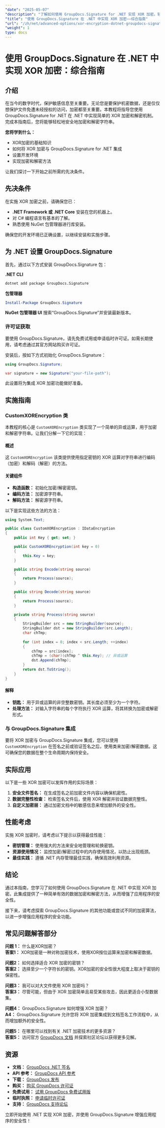 ```yaml
---
"date": "2025-05-07"
"description": "了解如何使用 GroupDocs.Signature for .NET 实现 XOR 加密。轻松保护您的数据并增强文档保护。"
"title": "使用 GroupDocs.Signature 在 .NET 中实现 XOR 加密——综合指南"
"url": "/zh/net/advanced-options/xor-encryption-dotnet-groupdocs-signature-integration-guide/"
"weight": 1
type: docs
---
```

# 使用 GroupDocs.Signature 在 .NET 中实现 XOR 加密：综合指南

## 介绍

在当今的数字时代，保护敏感信息至关重要。无论您是要保护机密数据，还是仅仅想保护文件免遭未经授权的访问，加密都至关重要。本教程将指导您使用 GroupDocs.Signature for .NET 在 .NET 中实现简单的 XOR 加密和解密机制。完成本指南后，您将能够轻松地安全地加密和解密字符串。

**您将学到什么：**
- XOR加密的基础知识
- 如何将 XOR 加密与 GroupDocs.Signature for .NET 集成
- 设置开发环境
- 实现加密和解密方法

让我们探讨一下开始之前所需的先决条件。

## 先决条件

在实施 XOR 加密之前，请确保您已：

- **.NET Framework 或 .NET Core** 安装在您的机器上。
- 对 C# 编程语言有基本的了解。
- 熟悉使用 NuGet 包管理器进行库安装。

确保您的开发环境已正确设置，以继续安装和实施步骤。

## 为 .NET 设置 GroupDocs.Signature

首先，通过以下方式安装 GroupDocs.Signature 包：

**.NET CLI**
```bash
dotnet add package GroupDocs.Signature
```

**包管理器**
```powershell
Install-Package GroupDocs.Signature
```

**NuGet 包管理器 UI**
搜索“GroupDocs.Signature”并安装最新版本。

### 许可证获取

要使用 GroupDocs.Signature，请先免费试用或申请临时许可证。如需长期使用，请考虑通过其官方网站购买许可证。

安装后，按如下方式初始化 GroupDocs.Signature：

```csharp
using GroupDocs.Signature;

var signature = new Signature("your-file-path");
```

此设置将为集成 XOR 加密功能做好准备。

## 实施指南

### CustomXOREncryption 类

本教程的核心是 `CustomXOREncryption` 类实现了一个简单的异或运算，用于加密和解密字符串。让我们分解一下它的实现：

#### 概述

这 `CustomXOREncryption` 该类提供使用指定密钥的 XOR 运算对字符串进行编码（加密）和解码（解密）的方法。

#### 关键组件

- **构造函数：** 初始化加密/解密密钥。
- **编码方法：** 加密源字符串。
- **解码方法：** 解密源字符串。

以下是实现这些方法的方法：

```csharp
using System.Text;

public class CustomXOREncryption : IDataEncryption
{
    public int Key { get; set; }

    public CustomXOREncryption(int key = 0)
    {
        this.Key = key;
    }

    public string Encode(string source)
    {
        return Process(source);
    }

    public string Decode(string source)
    {
        return Process(source);
    }

    private string Process(string source)
    {
        StringBuilder src = new StringBuilder(source);
        StringBuilder dst = new StringBuilder(src.Length);
        char chTmp;
        
        for (int index = 0; index < src.Length; ++index)
        {
            chTmp = src[index];
            chTmp = (char)(chTmp ^ this.Key); // 异或运算
            dst.Append(chTmp);
        }
        return dst.ToString();
    }
}
```

#### 解释

- **钥匙：** 用于异或运算的非空整数密钥。其长度必须至少为一个字符。
- **处理方法：** 对输入字符串的每个字符执行 XOR 运算，将其转换为加密或解密形式。

### 与 GroupDocs.Signature 集成

要将 XOR 加密与 GroupDocs.Signature 集成，您可以使用 `CustomXOREncryption` 在签名之前或验证签名之后，使用类来加密/解密数据。这可确保您的数据在整个生命周期内保持安全。

## 实际应用

以下是一些 XOR 加密可以发挥作用的实际场景：

1. **安全文件签名：** 在生成签名之前加密文件内容以确保机密性。
2. **数据完整性检查：** 检索签名文件后，使用 XOR 解密并验证数据完整性。
3. **自定义加密层：** 通过加密文档中的敏感信息来增加额外的安全性。

## 性能考虑

实施 XOR 加密时，请考虑以下提示以获得最佳性能：

- **密钥管理：** 使用强大的方法来安全地管理和轮换密钥。
- **资源使用情况：** 监控加密/解密过程中的内存使用情况，以防止出现瓶颈。
- **最佳实践：** 遵循 .NET 内存管理最佳实践，确保高效利用资源。

## 结论

通过本指南，您学习了如何使用 GroupDocs.Signature 在 .NET 中实现 XOR 加密。此集成提供了一种简单有效的数据加密和解密方法，从而增强了应用程序的安全性。

接下来，请考虑探索 GroupDocs.Signature 的其他功能或尝试不同的加密算法，以进一步增强应用程序的安全功能。

## 常见问题解答部分

**问题 1：** 什么是XOR加密？  
**答案1：** XOR加密是一种对称加密技术，使用XOR按位运算来加密和解密数据。

**问题2：** 如何选择适合 XOR 加密的密钥？  
**答案2：** 选择至少一个字符长的密钥。XOR加密的安全性很大程度上取决于密钥的保密性。

**问题3：** 我可以对大文件使用 XOR 加密吗？  
**答案3：** 尽管可能，但由于 XOR 加密简单且易受某些攻击，因此更适合小型数据集。

**问题4：** GroupDocs.Signature 如何增强 XOR 加密？  
**A4：** GroupDocs.Signature 允许您将 XOR 加密集成到文档签名工作流程中，从而增加额外的安全性。

**问题5：** 在哪里可以找到有关 .NET 加密技术的更多资源？  
**答案5：** 访问官方 [GroupDocs 文档](https://docs.groupdocs.com/signature/net/) 并探索社区论坛以获得更多见解。

## 资源
- **文档：** [GroupDocs .NET 签名](https://docs.groupdocs.com/signature/net/)
- **API 参考：** [GroupDocs API 参考](https://reference.groupdocs.com/signature/net/)
- **下载：** [GroupDocs 发布](https://releases.groupdocs.com/signature/net/)
- **购买：** [购买 GroupDocs 许可证](https://purchase.groupdocs.com/buy)
- **免费试用：** [试用 GroupDocs 免费试用版](https://releases.groupdocs.com/signature/net/)
- **临时执照：** [申请临时许可证](https://purchase.groupdocs.com/temporary-license/)
- **支持：** [GroupDocs 支持论坛](https://forum.groupdocs.com/c/signature/)

立即开始使用 .NET 实现 XOR 加密，并使用 GroupDocs.Signature 增强应用程序的安全性！